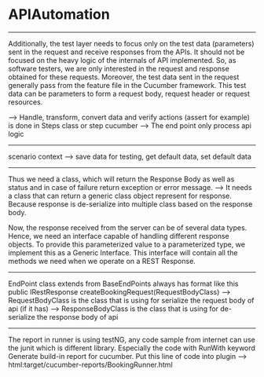 # APIAutomation


------------------------------------------------------------------------------------------------------------------------

Additionally, the test layer needs to focus only on the test data (parameters) sent in the request and receive responses 
from the APIs. It should not be focused on the heavy logic of the internals of API implemented. So, as software testers, 
we are only interested in the request and response obtained for these requests. Moreover, the test data sent in the 
request generally pass from the feature file in the Cucumber framework. This test data can be parameters to form 
a request body, request header or request resources.

--> Handle, transform, convert data and verify actions (assert for example) is done in Steps class or step cucumber
--> The end point only process api logic

------------------------------------------------------------------------------------------------------------------------

scenario context --> save data for testing, get default data, set default data

------------------------------------------------------------------------------------------------------------------------

Thus we need a class, which will return the Response Body as well as status and in case of failure return exception or 
error message.
--> It needs a class that can return a generic class object represent for response. Because response is de-serialize into 
multiple class based on the response body.

Now, the response received from the server can be of several data types. Hence, we need an interface capable of handling 
different response objects. To provide this parameterized value to a parameterized type, we implement this as a Generic 
Interface. This interface will contain all the methods we need when we operate on a REST Response.

------------------------------------------------------------------------------------------------------------------------

EndPoint class extends from BaseEndPoints always has format like this
public IRestResponse<ResponseBodyClass> createBookingRequest(RequestBodyClass)
--> RequestBodyClass is the class that is using for serialize the request body of api (if it has)
--> ResponseBodyClass is the class that is using for de-serialize the response body of api

------------------------------------------------------------------------------------------------------------------------

The report in runner is using testNG, any code sample from internet can use the junit which is different library. 
Especially the code with RunWith keyword
Generate build-in report for cucumber. Put this line of code into plugin --> html:target/cucumber-reports/BookingRunner.html